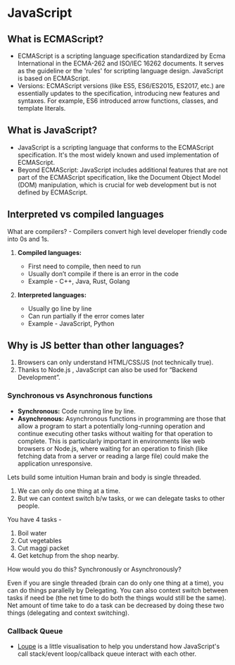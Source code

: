 # JavaScript

## What is ECMAScript?

- ECMAScript is a scripting language specification standardized by Ecma International in the ECMA-262 and ISO/IEC 16262 documents. It serves as the guideline or the 'rules' for scripting language design. JavaScript is based on ECMAScript.
- Versions: ECMAScript versions (like ES5, ES6/ES2015, ES2017, etc.) are essentially updates to the specification, introducing new features and syntaxes. For example, ES6 introduced arrow functions, classes, and template literals.

## What is JavaScript?

- JavaScript is a scripting language that conforms to the ECMAScript specification. It's the most widely known and used implementation of ECMAScript.
- Beyond ECMAScript: JavaScript includes additional features that are not part of the ECMAScript specification, like the Document Object Model (DOM) manipulation, which is crucial for web development but is not defined by ECMAScript.

## Interpreted vs compiled languages

What are compilers? - Compilers convert high level developer friendly code into 0s and 1s.

1. **Compiled languages:**

   - First need to compile, then need to run
   - Usually don’t compile if there is an error in the code
   - Example - C++, Java, Rust, Golang

2. **Interpreted languages:**
   - Usually go line by line
   - Can run partially if the error comes later
   - Example - JavaScript, Python

## Why is JS better than other languages?

1. Browsers can only understand HTML/CSS/JS (not technically true).
2. Thanks to Node.js , JavaScript can also be used for “Backend Development”.

### Synchronous vs Asynchronous functions

- **Synchronous:** Code running line by line.
- **Asynchronous:** Asynchronous functions in programming are those that allow a program to start a potentially long-running operation and continue executing other tasks without waiting for that operation to complete. This is particularly important in environments like web browsers or Node.js, where waiting for an operation to finish (like fetching data from a server or reading a large file) could make the application unresponsive.

Lets build some intuition
Human brain and body is single threaded.

1. We can only do one thing at a time.
2. But we can context switch b/w tasks, or we can delegate tasks to other people.

You have 4 tasks -

1. Boil water
2. Cut vegetables
3. Cut maggi packet
4. Get ketchup from the shop nearby.

How would you do this? Synchronously or Asynchronously?

Even if you are single threaded (brain can do only one thing at a time), you can do things parallelly by Delegating. You can also context switch between tasks if need be (the net time to do both the things would still be the same). Net amount of time take to do a task can be decreased by doing these two things (delegating and context switching).

### Callback Queue

- [Loupe](http://latentflip.com/loupe/) is a little visualisation to help you understand how JavaScript's call stack/event loop/callback queue interact with each other.
